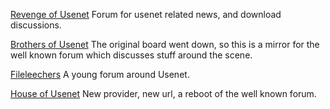 
[Revenge of Usenet](https://revenge-of-usenet.com)
Forum for usenet related news, and download discussions.

[Brothers of Usenet](https://www.brothers-of-usenet.net)
The original board went down, so this is a mirror for the well known forum which discusses stuff around the scene.

[Fileleechers](https://fileleechers.info)
A young forum around Usenet.

[House of Usenet](https://house-of-usenet.com)
New provider, new url, a reboot of the well known forum.
